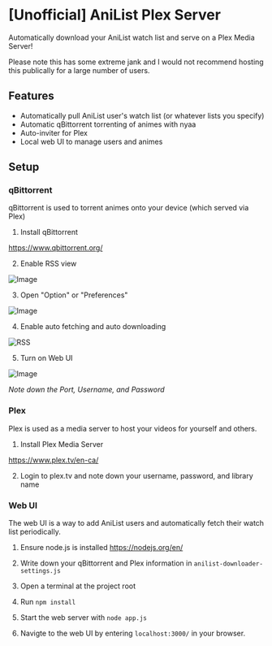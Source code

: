 # [Unofficial] AniList Plex Server

Automatically download your AniList watch list and serve on a Plex Media Server!

Please note this has some extreme jank and I would not recommend hosting this publically for a large number of users.

## Features
- Automatically pull AniList user's watch list (or whatever lists you specify)
- Automatic qBittorrent torrenting of animes with nyaa
- Auto-inviter for Plex 
- Local web UI to manage users and animes

## Setup

### qBittorrent

qBittorrent is used to torrent animes onto your device (which served via Plex)

1. Install qBittorrent

https://www.qbittorrent.org/

2. Enable RSS view

![Image](https://i.imgur.com/SAcXLNS.png)

3. Open "Option" or "Preferences"

![Image](https://i.imgur.com/lhdqtmK.png)

4. Enable auto fetching and auto downloading

![RSS](https://i.imgur.com/IYWCUVB.png)

5. Turn on Web UI

![Image](https://i.imgur.com/AaedDfp.png)

_Note down the Port, Username, and Password_

### Plex 
Plex is used as a media server to host your videos for yourself and others.

1. Install Plex Media Server

https://www.plex.tv/en-ca/

2. Login to plex.tv and note down your username, password, and library name

### Web UI
The web UI is a way to add AniList users and automatically fetch their watch list periodically. 

1. Ensure node.js is installed
https://nodejs.org/en/

2. Write down your qBittorrent and Plex information in `anilist-downloader-settings.js`

2. Open a terminal at the project root

3. Run `npm install`

4. Start the web server with `node app.js`

5. Navigte to the web UI by entering `localhost:3000/` in your browser.
